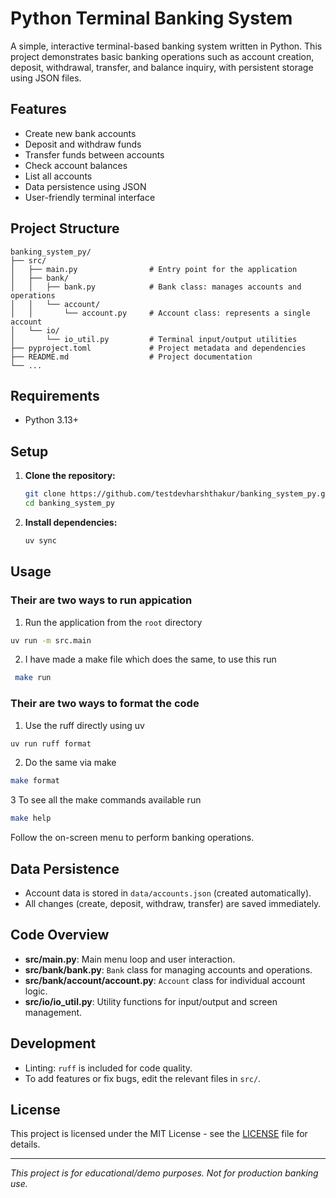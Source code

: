 # Python Terminal Banking System

A simple, interactive terminal-based banking system written in Python. This project demonstrates basic banking operations such as account creation, deposit, withdrawal, transfer, and balance inquiry, with persistent storage using JSON files.

## Features
- Create new bank accounts
- Deposit and withdraw funds
- Transfer funds between accounts
- Check account balances
- List all accounts
- Data persistence using JSON
- User-friendly terminal interface

## Project Structure
```
banking_system_py/
├── src/
│   ├── main.py                # Entry point for the application
│   ├── bank/
│   │   ├── bank.py            # Bank class: manages accounts and operations
│   │   └── account/
│   │       └── account.py     # Account class: represents a single account
│   └── io/
│       └── io_util.py         # Terminal input/output utilities
├── pyproject.toml             # Project metadata and dependencies
├── README.md                  # Project documentation
└── ...
```

## Requirements
- Python 3.13+

## Setup
1. **Clone the repository:**
   ```sh
   git clone https://github.com/testdevharshthakur/banking_system_py.git
   cd banking_system_py
   ```

2. **Install dependencies:**
   ```sh
   uv sync
   ```

## Usage 

### Their are two ways to run appication

1. Run the application from the `root` directory 
```sh
uv run -m src.main
```
2. I have made a make file which does the same, to use this run
```sh
 make run
```

### Their are two ways to format the code

1. Use the ruff directly using uv
```sh
uv run ruff format
```
2. Do the same via make
 ```sh
 make format
```
3 To see all the make commands available run 
```sh
make help
```

Follow the on-screen menu to perform banking operations.

## Data Persistence
- Account data is stored in `data/accounts.json` (created automatically).
- All changes (create, deposit, withdraw, transfer) are saved immediately.

## Code Overview
- **src/main.py**: Main menu loop and user interaction.
- **src/bank/bank.py**: `Bank` class for managing accounts and operations.
- **src/bank/account/account.py**: `Account` class for individual account logic.
- **src/io/io_util.py**: Utility functions for input/output and screen management.

## Development
- Linting: `ruff` is included for code quality.
- To add features or fix bugs, edit the relevant files in `src/`.

## License

This project is licensed under the MIT License - see the [LICENSE](LICENSE) file for details.

---
*This project is for educational/demo purposes. Not for production banking use.*
